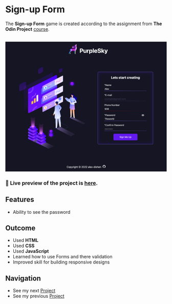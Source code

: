 # Sign-up Form
The **Sign-up Form** game is created according to the assignment from **The Odin Project** [course](https://www.theodinproject.com/paths/full-stack-javascript/courses/intermediate-html-and-css).
<br>
<br>

![Preview](img/sign-up-form.png)

### 🔗 **Live preview** of the project is [here](https://alex-dishen.github.io/sign-up-form/).

## **Features**
* Ability to see the password

## **Outcome**
* Used **HTML**
* Used **CSS**
* Used **JavaScript**
* Learned how to use Forms and there validation
* Improved skill for building responsive designs

## **Navigation**
* See my next [Project](https://github.com/alex-dishen/admin-dashboard)
* See my previous [Project](https://github.com/alex-dishen/calculator)